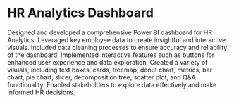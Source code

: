# HR Analytics Dashboard
Designed and developed a comprehensive Power
BI dashboard for HR Analytics.
Leveraged key employee data to create insightful
and interactive visuals.
Included data cleaning processes to ensure
accuracy and reliability of the dashboard.
Implemented interactive features such as buttons
for enhanced user experience and data
exploration.
Created a variety of visuals, including text boxes,
cards, treemap, donut chart, metrics, bar chart,
pie chart, slicer, decomposition tree, scatter plot,
and Q&A functionality.
Enabled stakeholders to explore data effectively
and make informed HR decisions.
